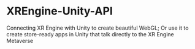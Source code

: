 # XREngine-Unity-API
Connecting XR Engine with Unity to create beautiful WebGL; Or use it to create store-ready apps in Unity that talk directly to the XR Engine Metaverse
